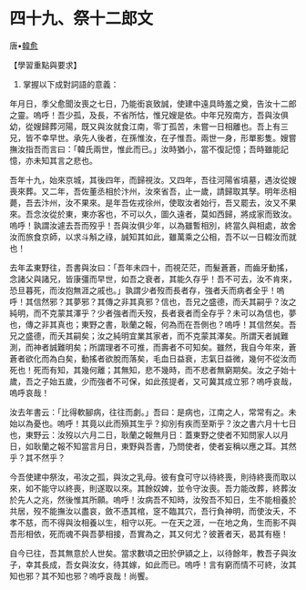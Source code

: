 # 四十九、祭十二郎文

唐•[韓愈](https://zh.wikisource.org/wiki/Author:韓愈)

【學習重點與要求】

1. 掌握以下成對詞語的意義：



年月日，季父愈聞汝喪之七日，乃能銜哀致誠，使建中遠具時羞之奠，告汝十二郎之靈。嗚呼！吾少孤，及長，不省所怙，惟兄嫂是依。中年兄歿南方，吾與汝俱幼，從嫂歸葬河陽，既又與汝就食江南，零丁孤苦，未嘗一日相離也。吾上有三兄，皆不幸早世。承先人後者，在孫惟汝，在子惟吾。兩世一身，形單影隻。嫂嘗撫汝指吾而言曰：「韓氏兩世，惟此而已。」汝時猶小，當不復記憶；吾時雖能記憶，亦未知其言之悲也。

吾年十九，始來京城，其後四年，而歸視汝。又四年，吾往河陽省墳墓，遇汝從嫂喪來葬。又二年，吾佐董丞相於汴州，汝來省吾，止一歲，請歸取其孥。明年丞相薨，吾去汴州，汝不果來。是年吾佐戎徐州，使取汝者始行，吾又罷去，汝又不果來。吾念汝從於東，東亦客也，不可以久，圖久遠者，莫如西歸，將成家而致汝。嗚呼！孰謂汝遽去吾而歿乎！吾與汝俱少年，以為雖暫相別，終當久與相處，故舍汝而旅食京師，以求斗斛之祿，誠知其如此，雖萬乘之公相，吾不以一日輟汝而就也！

去年孟東野往，吾書與汝曰：「吾年未四十，而視茫茫，而髮蒼蒼，而齒牙動搖，念諸父與諸兄，皆康彊而早世，如吾之衰者，其能久存乎！吾不可去，汝不肯來，恐旦暮死，而汝抱無涯之戚也。」孰謂少者歿而長者存，強者夭而病者全乎！嗚呼！其信然邪？其夢邪？其傳之非其真邪？信也，吾兄之盛德，而夭其嗣乎？汝之純明，而不克蒙其澤乎？少者強者而夭歿，長者衰者而全存乎？未可以為信也，夢也，傳之非其真也；東野之書，耿蘭之報，何為而在吾側也？嗚呼！其信然矣。吾兄之盛德，而夭其嗣矣；汝之純明宜業其家者，而不克蒙其澤矣。所謂天者誠難測，而神者誠難明矣；所謂理者不可推，而壽者不可知矣。雖然，我自今年來，蒼蒼者欲化而為白矣，動搖者欲脫而落矣，毛血日益衰，志氣日益微，幾何不從汝而死也！死而有知，其幾何離；其無知，悲不幾時，而不悲者無窮期矣。汝之子始十歲，吾之子始五歲，少而強者不可保，如此孩提者，又可冀其成立邪？嗚呼哀哉，嗚呼哀哉！

汝去年書云：「比得軟腳病，往往而劇。」吾曰：是病也，江南之人，常常有之。未始以為憂也。嗚呼！其竟以此而殞其生乎？抑別有疾而至斯乎？汝之書六月十七日也，東野云：汝歿以六月二日，耿蘭之報無月日：蓋東野之使者不知問家人以月日，如耿蘭之報不知當言月日，東野與吾書，乃問使者，使者妄稱以應之耳。其然乎？其不然乎？

今吾使建中祭汝，弔汝之孤，與汝之乳母。彼有食可守以待終喪，則待終喪而取以來，如不能守以終喪，則遂取以來。其餘奴婢，並令守汝喪。吾力能改葬，終葬汝於先人之兆，然後惟其所願。嗚呼！汝病吾不知時，汝歿吾不知日，生不能相養於共居，歿不能撫汝以盡哀，斂不憑其棺，窆不臨其穴，吾行負神明，而使汝夭，不孝不慈，而不得與汝相養以生，相守以死。一在天之涯，一在地之角，生而影不與吾形相依，死而魂不與吾夢相接，吾實為之，其又何尤？彼蒼者天，曷其有極！

自今已往，吾其無意於人世矣。當求數頃之田於伊潁之上，以待餘年，教吾子與汝子，幸其長成，吾女與汝女，待其嫁，如此而已。嗚呼！言有窮而情不可終，汝其知也邪？其不知也邪？嗚呼哀哉！尚饗。

